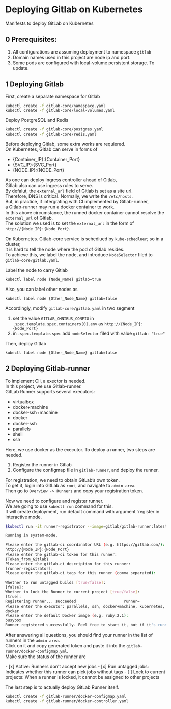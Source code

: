 # Deploying Gitlab on Kubernetes

Manifests to deploy GitLab on Kubernetes  

## 0 Prerequisites:

1. All configurations are assuming deployment to namespace `gitlab`
2. Domain names used in this project are node ip and port.
3. Some pods are configured with local-volume persistent storage. To update.  

## 1 Deploying Gitlab

First, create a separate namespace for Gitlab
```bash
kubectl create -f gitlab-core/namespace.yaml
kubectl create -f gitlab-core/local-volumes.yaml
```

Deploy PostgreSQL and Redis
```bash
kubectl create -f gitlab-core/postgres.yaml
kubectl create -f gitlab-core/redis.yaml
```

Before deploying Gitlab, some extra works are requiered.  
On Kubernetes, Gitlab can serve in forms of 
- {Container_IP}:{Container_Port} 
- {SVC_IP}:{SVC_Port} 
- {NODE_IP}:{NODE_Port}  
 
As one can deploy ingress controller ahead of Gitlab,  
Gitlab also can use ingress rules to serve.  
By defalut, the `external_url` field of Gitlab is set as a site url.  
Therefore, DNS is critical. Normally, we write the `/etc/hosts`.  
But, in practice, if intergrating with CI implemented by Gitlab-runner,  
a Gitlab-runner may run a docker container to work.  
In this above circumstance, the runned docker container cannot resolve the `external_url` of Gitlab.  
The solution we used is to set the `external_url` in the form of  `http://{Node_IP}:{Node_Port}`.  

On Kubernetes. Gitlab-core service is schedlued by `kube-schedluer`; so in a cluster,  
it is hard to tell the node where the pod of Gitlab resides.  
To achieve this, we label the node, and introduce `NodeSelector` filed to `gitlab-core/gitlab.yaml`.  

Label the node to carry Gitlab  
```bash
kubectl label node {Node_Name} gitlab=true
```

Also, you can label other nodes as
```bash
kubectl label node {Other_Node_Name} gitlab=false
```

Accordingly, modify  `gitlab-core/gitlab.yaml` in two segment  
1. set the value `GITLAB_OMNIBUS_CONFIG` in `.spec.template.spec.containers[0].env` as `http://{Node_IP}:{Node_Port}`
2. in `.spec.template.spec` add `nodeSelector` filed with value `gitlab: "true"`  

Then, deploy Gitlab
```bash
kubectl label node {Other_Node_Name} gitlab=false
```

## 2 Deploying Gitlab-runner

To implement CIi, a exector is needed.  
In this project, we use Gitlab-runner.  
GitLab Runner supports several executors: 
- virtualbox
- docker+machine
- docker-ssh+machine
- docker
- docker-ssh
- parallels
- shell
- ssh  

Here, we use docker as the executor. 
To deploy a runner, two steps are needed.
1. Register the runner in Gitlab
2. Configure the configmap file in `gitlab-runner`, and deploy the runner.  

For registration, we need to obtain GitLab’s own token.  
To get it, login into GitLab as `root`, and navigate to `admin area`.  
Then go to `Overview -> Runners` and copy your registration token.
  
Now we need to configure and register runner.  
We are going to use `kubectl run` command for this.  
It will create deployment, run default command with argument `register in interactive mode.
```bash
$kubectl run -it runner-registrator --image=gitlab/gitlab-runner:latest --restart=Never -- register

Running in system-mode.                            
                                                   
Please enter the gitlab-ci coordinator URL (e.g. https://gitlab.com/):
http://{Node_IP}:{Node_Port}
Please enter the gitlab-ci token for this runner:
{Token_from_Gitlab}
Please enter the gitlab-ci description for this runner:
[runner-registrator]: 
Please enter the gitlab-ci tags for this runner (comma separated):

Whether to run untagged builds [true/false]:
[false]: 
Whether to lock the Runner to current project [true/false]:
[true]: 
Registering runner... succeeded                     runner=
Please enter the executor: parallels, ssh, docker+machine, kubernetes, docker, docker-ssh, shell, virtualbox, docker-ssh+machine:
docker
Please enter the default Docker image (e.g. ruby:2.1):
busybox
Runner registered successfully. Feel free to start it, but if it's running already the config should be automatically reloaded!
```

After answering all questions, you should find your runner in the list of runners in the `admin area`.  
Click on it and copy generated token and paste it into the `gitlab-runner/docker-configmap.yml`.  
Make sure the status of the runner are  
<div>
- [x] Active: Runners don't accept new jobs
- [x] Run untagged jobs: Indicates whether this runner can pick jobs without tags  
- [ ] Lock to current projects: When a runner is locked, it cannot be assigned to other projects 
</div>

The last step is to actually deploy GitLab Runner itself.
```bash
kubectl create -f gitlab-runner/docker-configmap.yaml
kubectl create -f gitlab-runner/docker-controller.yaml
```
